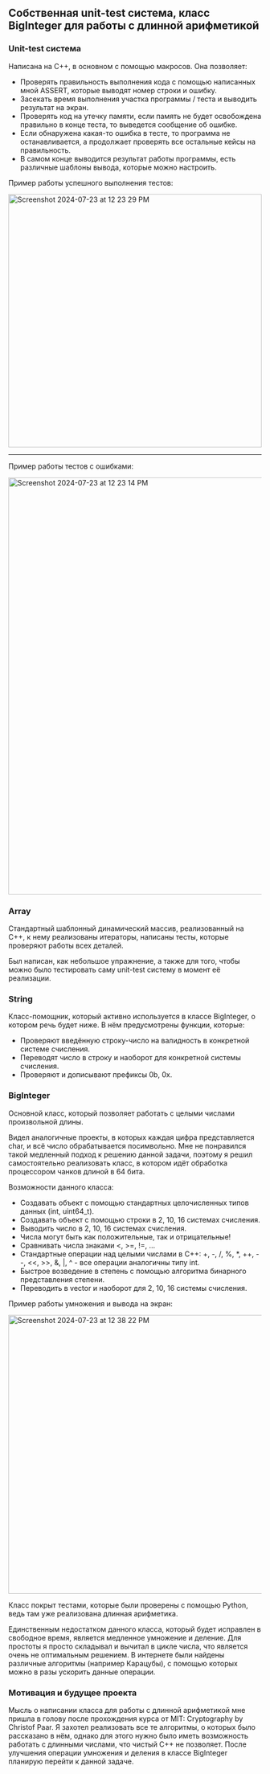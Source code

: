 ## Собственная unit-test система, класс BigInteger для работы с длинной арифметикой

### Unit-test система
Написана на С++, в основном с помощью макросов.
Она позволяет: 
* Проверять правильность выполнения кода с помощью написанных мной ASSERT, которые выводят номер строки и ошибку.
* Засекать время выполнения участка программы / теста и выводить результат на экран.
* Проверять код на утечку памяти, если память не будет освобождена правильно в конце теста, то выведется сообщение об ошибке.
* Если обнаружена какая-то ошибка в тесте, то программа не останавливается, а продолжает проверять все остальные кейсы на правильность.
* В самом конце выводится результат работы программы, есть различные шаблоны вывода, которые можно настроить.

Пример работы успешного выполнения тестов:

<img width="504" alt="Screenshot 2024-07-23 at 12 23 29 PM" src="https://github.com/user-attachments/assets/5aad2f0c-38e8-420b-a5c9-eb6bf3049ac1">

---

Пример работы тестов с ошибками:

<img width="830" alt="Screenshot 2024-07-23 at 12 23 14 PM" src="https://github.com/user-attachments/assets/70cd05d6-05c8-4443-b2b9-408d0747b1e6">

### Array
Стандартный шаблонный динамический массив, реализованный на C++, к нему реализованы итераторы, написаны тесты, которые проверяют работы всех деталей.

Был написан, как небольшое упражнение, а также для того, чтобы можно было тестировать саму unit-test систему в момент её реализации.

### String
Класс-помощник, который активно используется в классе BigInteger, о котором речь будет ниже.
В нём предусмотрены функции, которые:
* Проверяют введённую строку-число на валидность в конкретной системе счисления.
* Переводят число в строку и наоборот для конкретной системы счисления.
* Проверяют и дописывают префиксы 0b, 0x.

### BigInteger
Основной класс, который позволяет работать с целыми числами произвольной длины. 

Видел аналогичные проекты, в которых каждая цифра представляется char, и всё число обрабатывается посимвольно. Мне не понравился такой медленный подход к решению данной задачи, поэтому я решил самостоятельно реализовать класс, в котором идёт обработка процессором чанков длиной в 64 бита.

Возможности данного класса:
* Создавать объект с помощью стандартных целочисленных типов данных (int, uint64_t).
* Создавать объект с помощью строки в 2, 10, 16 системах счисления.
* Выводить число в 2, 10, 16 системах счисления.
* Числа могут быть как положительные, так и отрицательные!
* Сравнивать числа знаками <, >=, !=, ...
* Стандартные операции над целыми числами в C++: +, -, /, %, *, ++, --, <<, >>, &, |, ^ - все операции аналогичны типу int.
* Быстрое возведение в степень с помощью алгоритма бинарного представления степени.
* Переводить в vector<char> и наоборот для 2, 10, 16 системы счисления.

Пример работы умножения и вывода на экран:

<img width="555" alt="Screenshot 2024-07-23 at 12 38 22 PM" src="https://github.com/user-attachments/assets/19d5de75-078a-4b38-b754-82ca9ce23fa9">


Класс покрыт тестами, которые были проверены с помощью Python, ведь там уже реализована длинная арифметика.

Единственным недостатком данного класса, который будет исправлен в свободное время, является медленное умножение и деление. Для простоты я просто складывал и вычитал в цикле числа, что является очень не оптимальным решением. В интернете были найдены различные алгоритмы (например Карацубы), с помощью которых можно в разы ускорить данные операции.

### Мотивация и будущее проекта
Мысль о написании класса для работы с длинной арифметикой мне пришла в голову после прохождения курса от MIT: Cryptography by Christof Paar. Я захотел реализовать все те алгоритмы, о которых было рассказано в нём, однако для этого нужно было иметь возможность работать с длинными числами, что чистый C++ не позволяет. После улучшения операции умножения и деления в классе BigInteger планирую перейти к данной задаче. 
